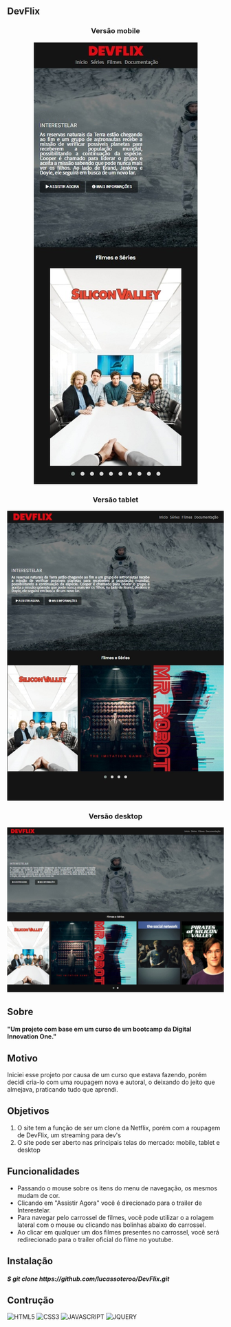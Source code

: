 <h2>DevFlix</h2>

<section>
  
  <h3 align="center">Versão mobile</h3>
  <p align="center"> <img src="./templates/mobile.jpeg"/> </p>
  
</section>

<section>
  
  <h3 align="center">Versão tablet</h3>
  <p align="center"> <img src="./templates/tablet.jpeg" /> </p>
  
</section>

<section>
  
  <h3 align="center">Versão desktop</h3>
  <p align="center"> <img src="./templates/desktop.jpeg" /> </p>  
  
</section>

<h2>Sobre</h2>

<h4>"Um projeto com base em um curso de um bootcamp da Digital Innovation One."</h4>

<h2>Motivo</h2>

<p>Iniciei esse projeto por causa de um curso que estava fazendo, porém decidi cria-lo com uma roupagem nova e autoral, o deixando do jeito que almejava, praticando tudo que aprendi.</p>

<h2>Objetivos</h2>

<ol>
    <li>O site tem a função de ser um clone da Netflix, porém com a roupagem de DevFlix, um streaming para dev's</li>
    <li>O site pode ser aberto nas principais telas do mercado: mobile, tablet e desktop</li>
</ol>

<h2>Funcionalidades</h2>

<ul>
    <li>Passando o mouse sobre os itens do menu de navegação, os mesmos mudam de cor.</li>
    <li>Clicando em "Assistir Agora" você é direcionado para o trailer de Interestelar.</li>
    <li>Para navegar pelo carrossel de filmes, você pode utilizar o a rolagem lateral com o mouse ou clicando nas bolinhas abaixo do carrossel.</li>
    <li>Ao clicar em qualquer um dos filmes presentes no carrossel, você será redirecionado para o trailer oficial do filme no youtube.</li>
</ul>

<h2>Instalação</h2>
  
<h5>$ git clone https://github.com/lucassoteroo/DevFlix.git</h5> 

<h2>Contrução</h2>

![HTML5](https://img.shields.io/badge/-HTML5-E34F26?style=flat-square&logo=html5&logoColor=ffffff)
![CSS3](https://img.shields.io/badge/-CSS3-1572B6?style=flat-square&logo=css3)
![JAVASCRIPT](https://img.shields.io/badge/-JAVASCRIPT-F7DF1E?style=flat-square&logo=javascript&logoColor=ffffff)
![JQUERY](https://img.shields.io/badge/-JQUERY-0769AD?style=flat-square&logo=jquery&logoColor=ffffff)

